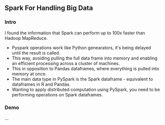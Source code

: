 <h2>Spark For Handling Big Data</h2>
<h3>Intro</h3>
<p>I found the information that Spark can perform up to 100x faster than Hadoop MapReduce. </p>
<ul>
  <li>Pyspark operations work like Python genearators, it's being delayed until the result is called.</li>
  <li>This way, avoiding pulling the full data frame into memory and enabling an efficient processing across a cluster of machines.</li>
  <li>This in opposition to Pandas dataframes, where everything is pulled into memory at once.</li>
  <li>The main data type in PySpark is the Spark dataframe - equivalent to dataframes in R and Pandas.</li>
  <li>Wanting to apply distributed computation using PySpark, you need to be performing operations on Spark dataframes.</li>
</ul>

<h3>Demo</h3>
<p>...</p>

